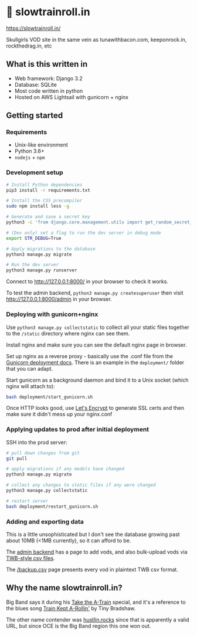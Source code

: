 # 🎷 slowtrainroll.in

https://slowtrainroll.in/

Skullgirls VOD site in the same vein as tunawithbacon.com, keeponrock.in, 
rockthedrag.in, etc

## What is this written in

* Web framework: Django 3.2
* Database: SQLite
* Most code written in python
* Hosted on AWS Lightsail with gunicorn + nginx

## Getting started

### Requirements

- Unix-like environment
- Python 3.6+
- `nodejs` + `npm`

### Development setup

```bash
# Install Python dependencies
pip3 install -r requirements.txt

# Install the CSS precompiler
sudo npm install less -g

# Generate and save a secret key
python3 -c 'from django.core.management.utils import get_random_secret_key; print(get_random_secret_key())' > SECRET_KEY

# (Dev only) set a flag to run the dev server in debug mode
export STR_DEBUG=True

# Apply migrations to the database
python3 manage.py migrate

# Run the dev server
python3 manage.py runserver
```

Connect to http://127.0.0.1:8000/ in your browser to check it works.

To test the admin backend, `python3 manage.py createsuperuser` then visit 
http://127.0.0.1:8000/admin in your browser.

### Deploying with gunicorn+nginx

Use `python3 manage.py collectstatic` to collect all your static files together
to the `/static` directory where nginx can see them.

Install nginx and make sure you can see the default nginx page in browser.

Set up nginx as a reverse proxy - basically use the .conf file from the
[Gunicorn deployment docs](https://docs.gunicorn.org/en/stable/deploy.html).
There is an example in the `deployment/` folder that you can adapt.

Start gunicorn as a background daemon and bind it to a Unix socket
(which nginx will attach to):

```bash
bash deployment/start_gunicorn.sh
```

Once HTTP looks good, use [Let's Encrypt](https://certbot.eff.org/) to 
generate SSL certs and then make sure it didn't mess up your nginx.conf

### Applying updates to prod after initial deployment

SSH into the prod server:

```bash
# pull down changes from git
git pull

# apply migrations if any models have changed
python3 manage.py migrate

# collect any changes to static files if any were changed
python3 manage.py collectstatic

# restart server
bash deployment/restart_gunicorn.sh
```

### Adding and exporting data

This is a little unsophisticated but I don't see the database growing past
about 10MB (<1MB currently), so it can afford to be.

The [admin backend](https://slowtrainroll.in/admin/admin/csvuploadpage/) has
a page to add vods, and also bulk-upload vods via 
[TWB-style csv files](https://github.com/Servan42/TWB_Parser).

The [/backup.csv](https://slowtrainroll.in/backup.csv) page presents every vod
in plaintext TWB csv format.

## Why the name slowtrainroll.in?

Big Band says it during his 
[Take the A-Train](https://www.youtube.com/watch?v=cb2w2m1JmCY) special, and
it's a reference to the blues song
[Train Kept A-Rollin'](https://en.wikipedia.org/wiki/Train_Kept_A-Rollin%27)
by Tiny Bradshaw.

The other name contender was
[hustlin.rocks](https://wiki.gbl.gg/w/Skullgirls/Cerebella#Supers) since that
is apparently a valid URL, but since OCE is the Big Band region this one won
out.
